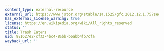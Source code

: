 ```yaml
---
content_type: external-resource
external_url: https://www.jstor.org/stable/10.1525/gfc.2012.12.1.75?seq=1
has_external_license_warning: true
license: https://en.wikipedia.org/wiki/All_rights_reserved
status: ''
title: Trash Eaters
uid: 981627e2-cf33-4bc4-8abb-b6abb4fb7cfa
wayback_url: ''
---
```

